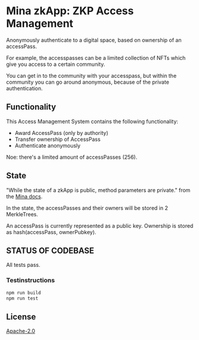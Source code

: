 # Mina zkApp: ZKP Access Management

Anonymously authenticate to a digital space, based on ownership of an accessPass. 

For example, the accesspasses can be a limited collection of NFTs which give you access to a certain community. 

You can get in to the community with your accesspass, but within the community you can go around anonymous, because of the private authentication. 

## Functionality

This Access Management System contains the following functionality:
- Award AccessPass (only by authority)
- Transfer ownership of AccessPass
- Authenticate anonymously

Noe: there's a limited amount of accessPasses (256).

## State
"While the state of a zkApp is public, method parameters are private." from the [Mina docs](https://docs.minaprotocol.com/zkapps/how-to-write-a-zkapp#public-and-private-inputs).

In the state, the accessPasses and their owners will be stored in 2 MerkleTrees.

An accessPass is currently represented as a public key. Ownership is stored as hash(accessPass, ownerPubkey). 


## STATUS OF CODEBASE

All tests pass. 

### Testinstructions


```sh
npm run build
npm run test
```


## License

[Apache-2.0](LICENSE)
